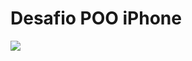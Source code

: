 # Desafio POO iPhone

[![](https://mermaid.ink/img/pako:eNqNksFuwjAQRH8l8imo5AdyqITaSw9FqFQ9-bIkS1jV2Y02NmpB_HvdJJSUcMCnzWQ0fvb4aAop0eQmyzLLnrzDPKHVThgtd5rlwkHbPhNUCrXlJK5OSd6wUSmDF30NLRXgkmP_-3c9eClA09lIaSC0V1KLDgsShiEiXXslrhKWGke-02W8TD3EogFFt5P3mLQVpkLGFN0mjqq47Tk51Kgyu7KARy7xH1unUwwk0CdRRZIPOaT3US1hjxWUoi_sURn9BAq_aEO6gor479RB3QSspP5-lrKHxQbSKXkARwc4R93H1zc8hrppHmxZ9jgt-6Zr2sZN2-R6LJu5icXUQGV8jB2XNX6HNVqTx7EE_bTG8in6IFKsv7kwudeAc6MSqp3Jt-Da-BWaMrY5PNdBPf0AYHjcDQ?type=png)](https://mermaid.live/edit#pako:eNqNksFuwjAQRH8l8imo5AdyqITaSw9FqFQ9-bIkS1jV2Y02NmpB_HvdJJSUcMCnzWQ0fvb4aAop0eQmyzLLnrzDPKHVThgtd5rlwkHbPhNUCrXlJK5OSd6wUSmDF30NLRXgkmP_-3c9eClA09lIaSC0V1KLDgsShiEiXXslrhKWGke-02W8TD3EogFFt5P3mLQVpkLGFN0mjqq47Tk51Kgyu7KARy7xH1unUwwk0CdRRZIPOaT3US1hjxWUoi_sURn9BAq_aEO6gor479RB3QSspP5-lrKHxQbSKXkARwc4R93H1zc8hrppHmxZ9jgt-6Zr2sZN2-R6LJu5icXUQGV8jB2XNX6HNVqTx7EE_bTG8in6IFKsv7kwudeAc6MSqp3Jt-Da-BWaMrY5PNdBPf0AYHjcDQ)
